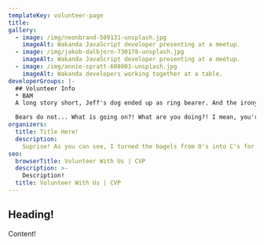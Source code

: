 ```yaml
---
templateKey: volunteer-page
title: 
gallery:
  - image: /img/neonbrand-509131-unsplash.jpg
    imageAlt: Wakanda JavaScript developer presenting at a meetup.
  - image: /img/jakob-dalbjorn-730178-unsplash.jpg
    imageAlt: Wakanda JavaScript developer presenting at a meetup.
  - image: /img/annie-spratt-608001-unsplash.jpg
    imageAlt: Wakanda developers working together at a table.
developerGroups: |-
  ## Volunteer Info
  * BAM
  A long story short, Jeff's dog ended up as ring bearer. And the irony is that, after the ceremony that dog peed on everything...and nobody said, "Boo". I just wanna lie on the beach and eat hotdogs. That's all I've ever wanted. Oh it was gruesome. They say she walks these hallways. If you ever feel a tapping on your shoulder, that could be Haddy, begging for her life. And it could mean, you're next.

  Bears do not... What is going on?! What are you doing?! I mean, you're here at work, the baby thinks that the refrigerator is its father. Thus, Michael Scott sealed his own destiny... in a good way, well the website is a brainchild of my brainchild, Ryan. It is my brain-grandchild, just kidding. You finding everything ok?
organizers: 
  title: Title Here!
  description: 
    Suprise! As you can see, I turned the bagels from O's into C's for Charles, please, you can't be serious. Are you serious? No, in this whole place used to be a brothel. There was a tavern on the ground floor. I just wanted to congratulate you on that great golden ticket idea, no, I can't it was like hours ago. 
seo:
  browserTitle: Volunteer With Us | CVP
  description: >-
    Description!
  title: Volunteer With Us | CVP
---
```

## Heading!

Content!